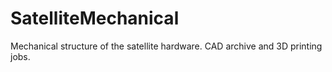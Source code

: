 # SatelliteMechanical
Mechanical structure of the satellite hardware. CAD archive and 3D printing jobs.
